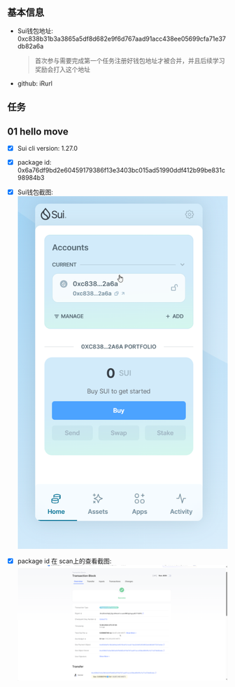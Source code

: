 ## 基本信息

- Sui钱包地址: 0xc838b31b3a3865a5df8d682e9f6d767aad91acc438ee05699cfa71e37db82a6a

  > 首次参与需要完成第一个任务注册好钱包地址才被合并，并且后续学习奖励会打入这个地址
- github: iRurl



## 任务

## 01 hello move

- [x] Sui cli version: 1.27.0
- [x] package id: 0x6a76df9bd2e60459179386f13e3403bc015ad51990ddf412b99be831c98984b3 
- [x] Sui钱包截图: ![Sui钱包截图](./images/1.png)
- [x] package id 在 scan上的查看截图:![Scan截图](./images/2.png)


